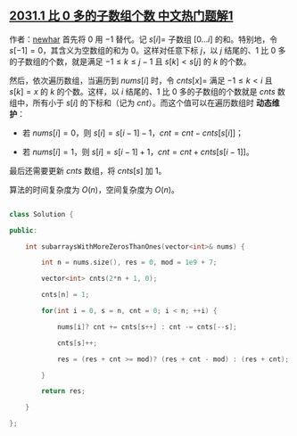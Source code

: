 ## [2031.1 比 0 多的子数组个数 中文热门题解1](https://leetcode.cn/problems/count-subarrays-with-more-ones-than-zeros/solutions/100000/onjie-fa-by-newhar-xy9d)

作者：[newhar](https://leetcode.cn/u/newhar)
首先将 $0$ 用 $-1$ 替代。记 $s[i] =$ 子数组 $[0...i]$ 的和。特别地，令 $s[-1] = 0$，其含义为空数组的和为 $0$。这样对任意下标 $j$，以 $j$ 结尾的、$1$ 比 $0$ 多的子数组的个数，就是满足 $-1 \le k \le j-1$ 且 $s[k] < s[j]$ 的 $k$ 的个数。

然后，依次遍历数组，当遍历到 $nums[i]$ 时，令 $cnts[x] =$ 满足 $-1 \le k < i$ 且 $s[k] = x$ 的 $k$ 的个数。这样，以 $i$ 结尾的、$1$ 比 $0$ 多的子数组的个数就是 $cnts$ 数组中，所有小于 $s[i]$ 的下标和（记为 $cnt$）。而这个值可以在遍历数组时 **动态维护**：
- 若 $nums[i] = 0$，则 $s[i] = s[i-1] - 1$，$cnt = cnt - cnts[s[i]]$；
- 若 $nums[i] = 1$，则 $s[i] = s[i-1] + 1$，$cnt = cnt + cnts[s[i-1]]$。

最后还需要更新 $cnts$ 数组，将 $cnts[s]$ 加 $1$。

算法的时间复杂度为 $O(n)$，空间复杂度为 $O(n)$。
```c++
class Solution {
public:
    int subarraysWithMoreZerosThanOnes(vector<int>& nums) {
        int n = nums.size(), res = 0, mod = 1e9 + 7;
        vector<int> cnts(2*n + 1, 0);
        cnts[n] = 1;
        for(int i = 0, s = n, cnt = 0; i < n; ++i) {
            nums[i]? cnt += cnts[s++] : cnt -= cnts[--s];
            cnts[s]++;
            res = (res + cnt >= mod)? (res + cnt - mod) : (res + cnt);
        }
        return res;
    }
};
```
